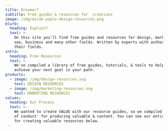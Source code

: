 ```yaml
---
title: Dreamer?
subtitle: Free guides & resources for  creatives
image: /img/micah-yaple-design-resources.png
blurb:
  heading: Explain?
  text: >
    On this site you'll find free guides and resources for design, marketing,
    seo, business and many other fields. Written by experts with authority in
    their fields.
intro:
  heading: Free Resources
  text: >
    We've compiled a library of free guides, tutorials, & tools to help you
    achieve your next goal in your path.
products:
  - image: /img/design-resources.svg
    text: DESIGN RESOURCES
  - image: /img/marketing-resources.svg
    text: MARKETING RESOURCES
values:
  heading: Our Process
  text: >-
    We wanted to create VALUE with our resource guides, so we compiled a 'code
    of conduct' for producing valuable & content. You can see our entire process
    for creating valuable resources below.
---
```


